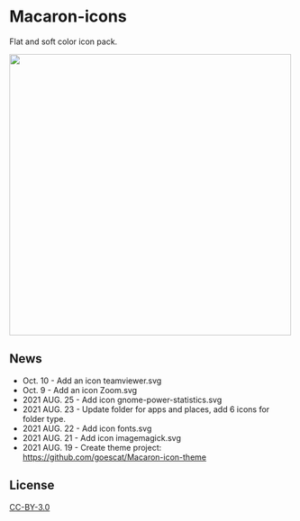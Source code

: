 # Macaron-icons
Flat and soft color icon pack.

<img src="https://github.com/goescat/Macaron-icons/blob/master/macaronicon.png" width="500">

## News
* Oct. 10 - Add an icon teamviewer.svg 
* Oct. 9 - Add an icon Zoom.svg 
* 2021 AUG. 25 - Add icon gnome-power-statistics.svg 
* 2021 AUG. 23 - Update folder for apps and places, add 6 icons for folder type.
* 2021 AUG. 22 - Add icon fonts.svg 
* 2021 AUG. 21 - Add icon imagemagick.svg
* 2021 AUG. 19 - Create theme project:
https://github.com/goescat/Macaron-icon-theme

## License
[CC-BY-3.0](https://creativecommons.org/licenses/by/3.0/)
